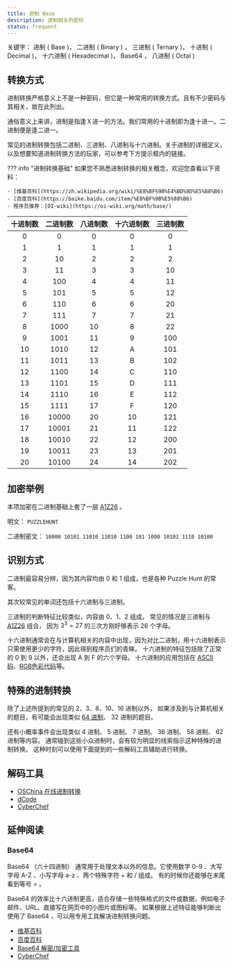 ```yaml
---
title: 进制 Base
description: 进制相关的密码
status: frequent
---
```


关键字： 进制 ( Base )， 二进制 ( Binary ) ， 三进制 ( Ternary )， 十进制 ( Decimal )，
十六进制 ( Hexadecimal )， Base64 ， 八进制 ( Octal )

## 转换方式

进制转换严格意义上不是一种密码，但它是一种常用的转换方式。且有不少密码与其相关，故在此列出。

通俗意义上来讲，进制是指逢Ｘ进一的方法。我们常用的十进制即为逢十进一。二进制便是逢二进一。

常见的进制转换包括二进制、三进制、八进制与十六进制。关于进制的详细定义，以及想要知道进制转换方法的玩家，可以参考下方提示框内的链接。

??? info "进制转换基础"
    如果您不熟悉进制转换的相关概念，欢迎您查看以下资料：

    - [维基百科](https://zh.wikipedia.org/wiki/%E8%BF%9B%E4%BD%8D%E5%88%B6)
    - [百度百科](https://baike.baidu.com/item/%E8%BF%9B%E5%88%B6)
    - 程序员推荐：[OI-wiki](https://oi-wiki.org/math/base/)

| 十进制数 | 二进制数 | 八进制数 | 十六进制数 | 三进制数 |
|:-------:|:-------:|:-------:|:-------:|:-------:|
|0|0|0|0|0|
|1|1|1|1|1|
|2|10|2|2|2|
|3|11|3|3|10|
|4|100|4|4|11|
|5|101|5|5|12|
|6|110|6|6|20|
|7|111|7|7|21|
|8|1000|10|8|22|
|9|1001|11|9|100|
|10|1010|12|A|101|
|11|1011|13|B|102|
|12|1100|14|C|110|
|13|1101|15|D|111|
|14|1110|16|E|112|
|15|1111|17|F|120|
|16|10000|20|10|121|
|17|10001|21|11|122|
|18|10010|22|12|200|
|19|10011|23|13|201|
|20|10100|24|14|202|

## 加密举例

本项加密在二进制基础上套了一层 [A1Z26](./a1z26.md) 。

明文： `PUZZLEHUNT`

二进制密文： `10000 10101 11010 11010 1100 101 1000 10101 1110 10100`

## 识别方式

二进制最容易分辨，因为其内容均由 0 和 1 组成，也是各种 Puzzle Hunt 的常客。

其次较常见的单词还包括十六进制与三进制。

三进制的判断特征比较类似，内容由 0、1、2 组成。
常见的情况是三进制与 [A1Z26](./a1z26.md) 组合，
因为 $3^3 = 27$ 的三次方刚好够表示 26 个字母。

十六进制通常会在与计算机相关的内容中出现，因为对比二进制，用十六进制表示只需使用更少的字符，因此得到程序员们的青睐。
十六进制的特征包括除了正常的 0 到 9 以外，还会出现 A 到 F 的六个字母。
十六进制的应用包括在 [ASCII 码](../codes/ascii.md)、[RGB色彩代码](../codes/color-codes.md)等。

## 特殊的进制转换

除了上述所提到的常见的 2、3、8、10、16 进制以外，
如果涉及到与计算机相关的题目，有可能会出现类似 [64 进制](#base64)、 32 进制的题目。

还有小概率事件会出现类似 4 进制、 5 进制、 7 进制、 36 进制、 58 进制、 62 进制等内容。
通常碰到这些小众进制时，会有较为明显的线索指示这种特殊的进制转换。
这种时刻可以使用下面提到的一些解码工具辅助进行转换。

## 解码工具

- [OSChina 在线进制转换](https://tool.oschina.net/hexconvert)
- [dCode](https://www.dcode.fr/base-n-convert)
- [CyberChef](https://icyberchef.com/)

## 延伸阅读

### Base64

Base64 （六十四进制） 通常用于处理文本以外的信息。它使用数字 0-9 、大写字母 A-Z 、小写字母 a-z 、两个特殊字符 + 和 / 组成。
有的时候你还能够在末尾看到等号 = 。

Base64 的效率比十六进制更高，适合存储一些特殊格式的文件或数据，例如电子邮件、URL、直接写在网页中的小图片或图标等。
如果根据上述特征能够判断出使用了 Base64 ，可以用专用工具解决进制转换问题。

- [维基百科](https://zh.wikipedia.org/zh-cn/Base64)
- [百度百科](https://baike.baidu.com/item/%E5%85%AD%E5%8D%81%E5%9B%9B%E8%BF%9B%E5%88%B6)
- [Base64 解密/加密工具](https://www.base64decode.org/)
- [CyberChef](https://icyberchef.com/)
